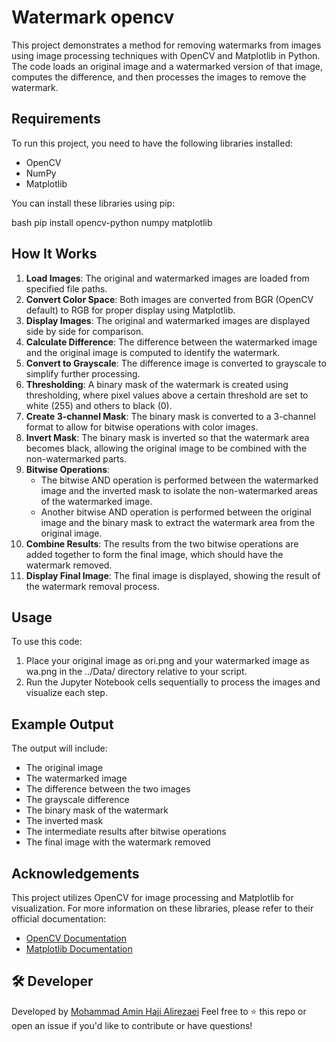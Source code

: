 # Watermark opencv

This project demonstrates a method for removing watermarks from images using image processing techniques with OpenCV and Matplotlib in Python. The code loads an original image and a watermarked version of that image, computes the difference, and then processes the images to remove the watermark.

## Requirements

To run this project, you need to have the following libraries installed:

- OpenCV
- NumPy
- Matplotlib

You can install these libraries using pip:

bash
pip install opencv-python numpy matplotlib

## How It Works

1. **Load Images**: The original and watermarked images are loaded from specified file paths.
2. **Convert Color Space**: Both images are converted from BGR (OpenCV default) to RGB for proper display using Matplotlib.
3. **Display Images**: The original and watermarked images are displayed side by side for comparison.
4. **Calculate Difference**: The difference between the watermarked image and the original image is computed to identify the watermark.
5. **Convert to Grayscale**: The difference image is converted to grayscale to simplify further processing.
6. **Thresholding**: A binary mask of the watermark is created using thresholding, where pixel values above a certain threshold are set to white (255) and others to black (0).
7. **Create 3-channel Mask**: The binary mask is converted to a 3-channel format to allow for bitwise operations with color images.
8. **Invert Mask**: The binary mask is inverted so that the watermark area becomes black, allowing the original image to be combined with the non-watermarked parts.
9. **Bitwise Operations**:
   - The bitwise AND operation is performed between the watermarked image and the inverted mask to isolate the non-watermarked areas of the watermarked image.
   - Another bitwise AND operation is performed between the original image and the binary mask to extract the watermark area from the original image.
10. **Combine Results**: The results from the two bitwise operations are added together to form the final image, which should have the watermark removed.
11. **Display Final Image**: The final image is displayed, showing the result of the watermark removal process.

## Usage

To use this code:
1. Place your original image as ori.png and your watermarked image as wa.png in the ../Data/ directory relative to your script.
2. Run the Jupyter Notebook cells sequentially to process the images and visualize each step.

## Example Output

The output will include:
- The original image
- The watermarked image
- The difference between the two images
- The grayscale difference
- The binary mask of the watermark
- The inverted mask
- The intermediate results after bitwise operations
- The final image with the watermark removed

## Acknowledgements

This project utilizes OpenCV for image processing and Matplotlib for visualization. For more information on these libraries, please refer to their official documentation:
- [OpenCV Documentation](https://docs.opencv.org/)
- [Matplotlib Documentation](https://matplotlib.org/stable/contents.html)


## 🛠 Developer

Developed by [Mohammad Amin Haji Alirezaei](https://github.com/mahajialirezaei)
Feel free to ⭐️ this repo or open an issue if you'd like to contribute or have questions!
